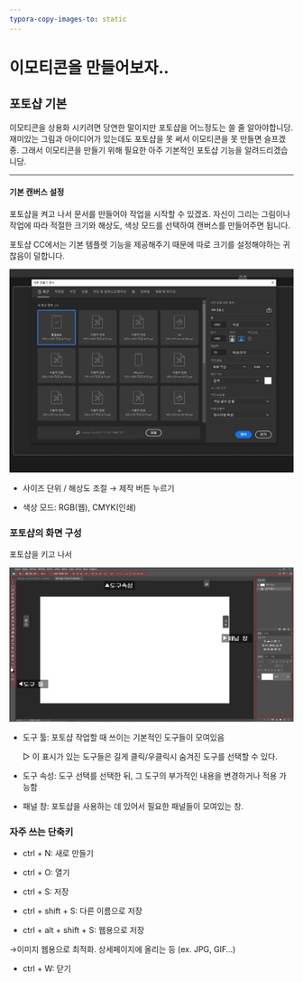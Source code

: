 ```yaml
---
typora-copy-images-to: static
---
```


# 이모티콘을 만들어보자..

## 포토샵 기본

이모티콘을 상용화 시키려면 당연한 말이지만 포토샵을 어느정도는 쓸 줄 알아야합니당. 재미있는 그림과 아이디어가 있는데도 포토샵을 못 써서 이모티콘을 못 만들면 슬프겠죵. 그래서 이모티콘을 만들기 위해 필요한 아주 기본적인 포토샵 기능을 알려드리겠습니당.

****



#### 기본 캔버스 설정

포토샵을 켜고 나서 문서를 만들어야 작업을 시작할 수 있겠죠. 자신이 그리는 그림이나 작업에 따라 적절한 크기와 해상도, 색상 모드를 선택하여 캔버스를 만들어주면 됩니다.

포토샵 CC에서는 기본 템플렛 기능을 제공해주기 때문에 따로 크기를 설정해야하는 귀찮음이 덜합니다.

![캔버스 설정](static/캔버스설정.PNG)

* 사이즈 단위 / 해상도 조절 → 제작 버튼 누르기

* 색상 모드: RGB(웹), CMYK(인쇄)



### 포토샵의 화면 구성

포토샵을 키고 나서 

![basic](static/basic.png)

* 도구 툴: 포토샵 작업할 때 쓰이는 기본적인 도구들이 모여있음

  ▷ 이 표시가 있는 도구들은 길게 클릭/우클릭시 숨겨진 도구를 선택할 수 있다.

* 도구 속성: 도구 선택를 선택한 뒤, 그 도구의 부가적인 내용을 변경하거나 적용 가능함
* 패널 창: 포토샵을 사용하는 데 있어서 필요한 패널들이 모여있는 창. 



### 자주 쓰는 단축키

* ctrl + N: 새로 만들기

* ctrl + O: 열기

* ctrl + S: 저장

* ctrl + shift + S: 다른 이름으로 저장

* ctrl + alt + shift + S: 웹용으로 저장

→이미지 웹용으로 최적화. 상세페이지에 올리는 등 (ex. JPG, GIF…)

* ctrl + W: 닫기







